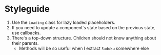 # Styleguide

1. Use the `Loading` class for lazy loaded placeholders.
2. If you need to update a component's state based on the previous state, use callbacks.
3. There's a top-down structure. Children should not know anything about their parents.
   - Methods will be so useful when I extract `Sudoku` somewhere else
